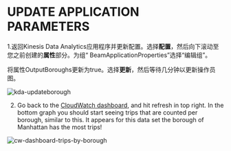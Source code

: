 # UPDATE APPLICATION PARAMETERS





1.返回Kinesis Data Analytics应用程序并更新配置。选择**配置**，然后向下滚动至您之前创建的**属性**部分。为组“ BeamApplicationProperties”选择“编辑组”。

将属性OutputBoroughs更新为true。选择**更新**，然后等待几分钟以更新操作员图。



![kda-updateborough](/Users/wjianye/Desktop/BeamOnKDA/image/kda-updateborough.png)





2. Go back to the [CloudWatch dashboard](https://console.aws.amazon.com/cloudwatch/), and hit refresh in top right. In the bottom graph you should start seeing trips that are counted per borough, similar to this. It appears for this data set the borough of Manhattan has the most trips!

![cw-dashboard-trips-by-borough](/Users/wjianye/Desktop/BeamOnKDA/image/cw-dashboard-trips-by-borough.png)



